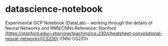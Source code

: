 # datascience-notebook
Experimental GCP Notebook (DataLab) - working through the details of Neural Networks and RNN/CNNs 
Reference: Stanford [https://stanford.edu/~shervine/teaching/cs-230/cheatsheet-convolutional-neural-networks](CS230) CNN/ CS231n
